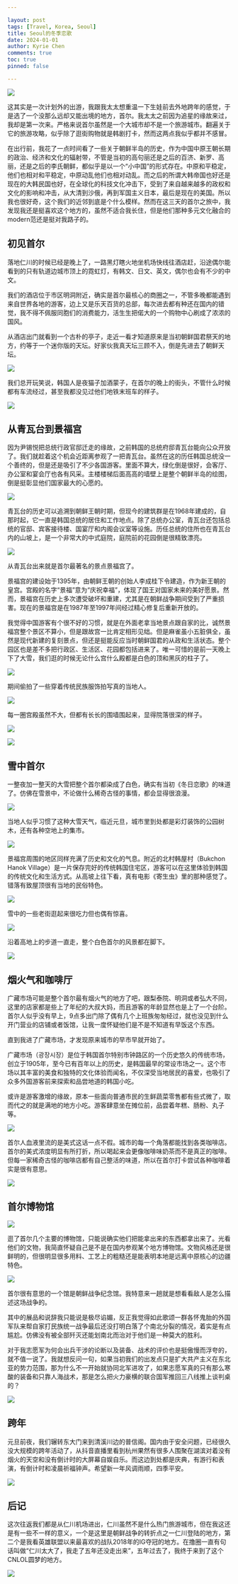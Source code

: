 ```yaml
---

layout: post
tags: [Travel, Korea, Seoul]
title: Seoul的冬季恋歌
date: 2024-01-01
author: Kyrie Chen
comments: true
toc: true
pinned: false

---
```


![](https://raw.githubusercontent.com/kakack/kakack.github.io/master/_images/seoul-1.jpg)

这其实是一次计划外的出游，我跟我太太想重温一下生娃前去外地跨年的感觉，于是选了一个没那么远却又能出境的地方，首尔。我太太之前因为追星的缘故来过，我却是第一次来。严格来说首尔虽然是一个大城市却不是一个旅游城市。翻遍关于它的旅游攻略，似乎除了逛街购物就是韩剧打卡，然而这两点我似乎都并不感冒。

在出行前，我花了一点时间看了一些关于朝鲜半岛的历史，作为中国中原王朝长期的政治、经济和文化的辐射带，不管是当初的高句丽还是之后的百济、新罗、高丽，还是之后的李氏朝鲜，都似乎是以一个“小中国”的形式存在。中原和平稳定，他们也相对和平稳定，中原动乱他们也相对动乱。而之后的所谓大韩帝国也好还是现在的大韩民国也好，在全球化的科技文化冲击下，受到了来自越来越多的政权和文化的影响和冲击，从大清到沙俄，再到军国主义日本，最后是现在的美国。所以我也很好奇，这个我们的近邻到底是个什么模样。然而在这三天的首尔之旅中，我发现我还是挺喜欢这个地方的，虽然不适合我长住，但是他们那种多元文化融合的modern范还是挺对我路子的。

## 初见首尔

落地仁川的时候已经是晚上了，一路黑灯瞎火地坐机场快线往酒店赶，沿途偶尔能看到的只有轨道边城市顶上的霓虹灯，有韩文、日文、英文，偶尔也会有不少的中文。

我们的酒店位于市区明洞附近，确实是首尔最核心的商圈之一，不管多晚都能遇到来自世界各地的游客，边上又是乐天百货的总部，每次进去都有种还在国内的错觉，我不得不佩服同胞们的消费能力，活生生把偌大的一个购物中心刷成了浓浓的国风。

从酒店出门就看到一个古朴的亭子，走近一看才知道原来是当初朝鲜国君祭天的地方，约等于一个迷你版的天坛。好家伙我真天坛三顾不入，倒是先进去了朝鲜天坛。

![](https://raw.githubusercontent.com/kakack/kakack.github.io/master/_images/seoul-8.jpg)

我们总开玩笑说，韩国人是夜猫子加酒蒙子，在首尔的晚上的街头，不管什么时候都有车流经过，甚至我都没见过他们地铁末班车的样子。

![](https://raw.githubusercontent.com/kakack/kakack.github.io/master/_images/seoul-9.jpg)

## 从青瓦台到景福宫

因为尹锡悦把总统行政官邸迁走的缘故，之前韩国的总统府邸青瓦台能向公众开放了。我们就趁着这个机会近距离参观了一把青瓦台。虽然在这的历任韩国总统没一个善终的，但是还是吸引了不少各国游客。里面不算大，绿化倒是很好，会客厅、办公室和宴会厅也各有风采。主楼楼梯后面高高的墙壁上是整个朝鲜半岛的绘图，倒是挺彰显他们国家最大的心愿的。

![](https://raw.githubusercontent.com/kakack/kakack.github.io/master/_images/seoul-6.jpg)

青瓦台的历史可以追溯到朝鲜王朝时期，但现今的建筑群是在1968年建成的，自那时起，它一直是韩国总统的居住和工作地点。除了总统办公室，青瓦台还包括总统的官邸、宾客接待楼、国宴厅和内阁会议室等设施。历任总统的住所也在青瓦台内的山坡上，是一个非常大的中式庭院，庭院前的花园倒是很精致漂亮。

![](https://raw.githubusercontent.com/kakack/kakack.github.io/master/_images/seoul-7.jpg)

从青瓦台出来就是首尔最著名的景点景福宫了。

景福宫的建设始于1395年，由朝鲜王朝的创始人李成桂下令建造，作为新王朝的皇宫。宫殿的名字“景福”意为“庆祝幸福”，体现了国王对国家未来的美好愿景。然而，景福宫在历史上多次遭受破坏和重建，尤其是在朝鲜战争期间受到了严重损害。现在的景福宫是在1987年至1997年间经过精心修复后重新开放的。

我觉得中国游客有个很不好的习惯，就是在外面老拿当地景点跟自家的比，诚然景福宫整个景区不算小，但是跟故宫一比肯定相形见绌。但是麻雀虽小五脏俱全，虽然是现代新建的复刻景点，但还是挺能反应当时朝鲜国君的从政和生活状态。整个园区也是差不多把行政区、生活区、花园都包括进来了。唯一可惜的是前一天晚上下了大雪，我们逛的时候无论什么宫什么殿都是白色的顶和黑灰的柱子了。

![](https://raw.githubusercontent.com/kakack/kakack.github.io/master/_images/seoul-2.jpg)

期间偷拍了一些穿着传统民族服饰拍写真的当地人。

![](https://raw.githubusercontent.com/kakack/kakack.github.io/master/_images/seoul-3.jpg)

每一圈宫殿虽然不大，但都有长长的围墙围起来，显得院落很深的样子。

![](https://raw.githubusercontent.com/kakack/kakack.github.io/master/_images/seoul-4.jpg)



![](https://raw.githubusercontent.com/kakack/kakack.github.io/master/_images/seoul-5.jpg)

## 雪中首尔

一整夜加一整天的大雪把整个首尔都染成了白色，确实有当初《冬日恋歌》的味道了。仿佛在雪景中，不论做什么稀奇古怪的事情，都会显得很浪漫。

![](https://raw.githubusercontent.com/kakack/kakack.github.io/master/_images/seoul-10.jpg)

当地人似乎习惯了这种大雪天气，临近元旦，城市里到处都是彩灯装饰的公园树木，还有各种空地上的集市。

![](https://raw.githubusercontent.com/kakack/kakack.github.io/master/_images/seoul-11.jpg)

景福宫周围的地区同样充满了历史和文化的气息。附近的北村韩屋村（Bukchon Hanok Village）是一片保存完好的传统韩国住宅区，游客可以在这里体验到韩国的传统文化和生活方式。从高坡上往下看，真有电影《寄生虫》里的那种感觉了。错落有致屋顶很有当地的民俗特色。

![](https://raw.githubusercontent.com/kakack/kakack.github.io/master/_images/seoul-12.jpg)

雪中的一些老街逛起来很吃力但也偶有惊喜。

![](https://raw.githubusercontent.com/kakack/kakack.github.io/master/_images/seoul-13.jpg)

沿着高地上的步道一直走，整个白色首尔的风景都在脚下。

![](https://raw.githubusercontent.com/kakack/kakack.github.io/master/_images/seoul-14.jpg)

## 烟火气和咖啡厅

广藏市场可能是整个首尔最有烟火气的地方了吧，跟梨泰院、明洞或者弘大不同，这里的店家都是些上了年纪的大叔大妈，而且游客的年龄显然也是上了一个台阶。首尔人似乎没有早上，9点多出门除了偶有几个上班族匆匆经过，就也没见到什么开门营业的店铺或者饭馆，让我一度怀疑他们是不是不知道有早饭这个东西。

直到我进了广藏市场，才发现原来城市的早市早就开始了。

广藏市场（광장시장）是位于韩国首尔特别市钟路区的一个历史悠久的传统市场，创立于1905年，至今已有百年以上的历史，是韩国最早的常设市场之一。这个市场以其丰富的美食和独特的文化体验而闻名，不仅深受当地居民的喜爱，也吸引了众多外国游客前来探索和品尝地道的韩国小吃。

或许是游客激增的缘故，原本一些面向普通市民的生鲜蔬菜零售都有些式微了，取而代之的就是满地的地方小吃。游客肆意坐在摊位前，品尝着年糕、肠粉、丸子等。

![](https://raw.githubusercontent.com/kakack/kakack.github.io/master/_images/seoul-15.jpg)

首尔人血液里流的是美式这话一点不假。城市的每一个角落都能找到各类咖啡店。首尔的美式浓度明显有所打折，所以喝起来会更像咖啡味奶茶而不是真正的咖啡。但每一家稀奇古怪的咖啡店都有自己整活的味道，所以在首尔打卡尝试各种咖啡着实是很有意思。

![](https://raw.githubusercontent.com/kakack/kakack.github.io/master/_images/seoul-21.jpg)


## 首尔博物馆

![](https://raw.githubusercontent.com/kakack/kakack.github.io/master/_images/seoul-17.jpg)

逛了首尔几个主要的博物馆，只能说确实他们把能拿出来的东西都拿出来了。光看他们的文物，我简直怀疑自己是不是在国内参观某个地方博物馆。文物风格还是很鲜明的，但很明显很多用料、工艺上的粗糙还是能表明本地是远离中原核心的边疆特色。

![](https://raw.githubusercontent.com/kakack/kakack.github.io/master/_images/seoul-18.jpg)

首尔很有意思的一个馆是朝鲜战争纪念馆。我特意来一趟就是想看看敌人是怎么描述这场战争的。

其中的展品和说辞我只能说是极尽谄媚，反正我觉得如此歌颂一群各怀鬼胎的外国军队来帮自家打民族统一战争最后还没打明白落了个南北分裂的情况，着实是有点尴尬。仿佛没有被全部歼灭还能划南北而治对于他们是一种莫大的胜利。

对于我志愿军为何会出兵干涉的论断以及装备、战术的评价也是挺傲慢而浮夸的，就不值一说了。我就想反问一句，如果当初我们的出发点只是扩大共产主义在东北亚的势力范围，那为什么不一开始就协同北军进攻了，如果志愿军真的只有那么寒酸的装备和只靠人海战术，那是怎么把火力豪横的联合国军推回三八线推上谈判桌的？

![](https://raw.githubusercontent.com/kakack/kakack.github.io/master/_images/seoul-19.jpg)

## 跨年

元旦前夜，我们辗转东大门来到清溪川边的普信阁。国内由于安全问题，已经很久没大规模的跨年活动了，从抖音直播里看到杭州果然有很多人围聚在湖滨对着没有烟火的天空和没有倒计时的大屏幕自娱自乐。而这边到处都是庆典，有游行和表演，有倒计时和凌晨祈福钟声。希望新一年风调雨顺，四季平安。

![](https://raw.githubusercontent.com/kakack/kakack.github.io/master/_images/seoul-16.jpg)

## 后记

这次往返我们都是从仁川机场进出，仁川虽然不是什么热门旅游城市，但在我这还是有一些不一样的意义，一个是这里是朝鲜战争的转折点之一仁川登陆的地方，第二个是我看英雄联盟以来最喜欢的战队2018年的IG夺冠的地方。在撸圈一直有句话叫做“仁川太大了，我走了五年还没走出来”，五年过去了，我终于来到了这个CNLOL圆梦的地方。

![](https://raw.githubusercontent.com/kakack/kakack.github.io/master/_images/seoul-20.jpg)
